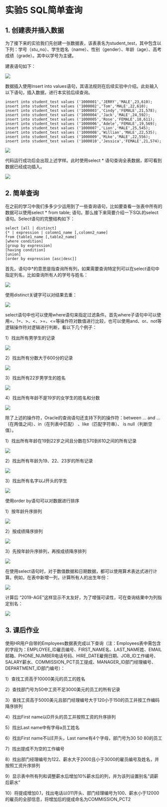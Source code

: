 # 实验5  SQL简单查询

## 1. 创建表并插入数据

为了接下来的实验我们先创建一张数据表，该表表名为student_test，其中包含以下列：学号（stu_no）、学生姓名（name）、性别（gender）、年龄（age）、高考成绩（grade）。其中以学号为主键。

建表语句如下：

![](pic/1.png)

数据插入使用Insert into values语句，其语法规则在后续实验中介绍。此处输入以下语句，插入数据，进行本实验后续查询。

    insert into student_test values ('1000001','JERRY','MALE',23,610);
    insert into student_test values ('1000002','Tom','MALE',22,610);
    insert into student_test values ('1000003','Cindy','FEMALE',21,578);
    insert into student_test values ('1000004','Jack','MALE',24,592);
    insert into student_test values ('1000005','Rose','FEMALE',18,611);
    insert into student_test values ('1000006','Adele','FEMALE',19,569);
    insert into student_test values ('1000007','Lion','MALE',25,545);
    insert into student_test values ('1000008','Willian','MALE',22,535);
    insert into student_test values ('1000009','Mike','MALE',22,556);
    insert into student_test values ('1000010','Jessica','FEMALE',21,574);

![](pic/2.png)

代码运行成功后会出现上述字样。此时使用select * 语句查询全表数据，即可看到数据已经成功插入。

![](pic/3.png)

## 2. 简单查询

在之前的学习中我们多多少少运用到了一些查询语句，比如要查看一张表中所有的数据可以使用select * from table; 语句。那么接下来简要介绍一下SQL的select语句。Select语句的完整结构如下：

    select [all | distinct]
    {* | expression | colomn1_name [,colomn2_name]
    from {table1_name [,table2_name]
    [where condition]
    [group by expression]
    [having condition]
    [union]
    [order by expression [asc|desc]]

首先，语句中*的意思是指查询所有列，如果需要查询特定列可以在select语句中指定列名，比如查询所有人的学号与姓名：

![](pic/4.png)

使用distinct关键字可以对结果去重：

![](pic/5.png)

select语句中也可以使用where语句来指定过滤条件。首先where子语句中可以使用=、!=、>、<、>=、<=等操作符对数值进行比较，也可以使用and、or、not等逻辑操作符对逻辑进行判断，看以下几个例子：

1）找出所有男学生的记录

![](pic/6.png)

2）找出所有分数大于600分的记录

![](pic/7.png)

3）找出所有22岁男学生的姓名

![](pic/8.png)

4）找出所有年龄不是19岁的女学生的姓名和分数

![](pic/9.png)

除了上述的操作符，Oracle的查询语句还支持下列的操作符：between … and … （在两值之间）、in（在列表中匹配） 、like（匹配字符串）、 is null（判断空值）。

1）找出所有年龄在19到22岁之间且分数在570到610之间的所有记录

![](pic/10.png)

2）找出所有年龄为19、22、23岁的所有记录

![](pic/11.png)

3）找出所有名字以J开头的学生

![](pic/12.png)

使用order by语句可以对数据进行排序

1）按年龄升序排列

![](pic/13.png)

2）按成绩降序排列

![](pic/14.png)

3）先按年龄升序排列，再按成绩降序排列

![](pic/15.png)

在使用select语句时，对于数值数据和日期数据，都可以使用算术表达式进行计算。例如，在表中新增一列，计算所有人的出生年份：

![](pic/16.png)

计算后 “2019-AGE”这样显示不太友好，为了增强可读性，可在查询结果中为列指定别名：

![](pic/17.png)

## 3. 课后作业

使用HR用户自带的Employees数据表完成以下查询（注：Employees表中需包含的字段为：EMPLOYEE_ID雇员编号、FIRST_NAME名、LAST_NAME姓、EMAIL邮箱、PHONE_NUMBER电话号码、HIRE_DATE雇佣日期、JOB_ID工作编号、SALARY薪水、COMMISSION_PCT员工提成、MANAGER_ID部门经理编号、DEPARTMENT_ID部门编号）：

1）查找工资高于10000美元的员工的姓名

2）查找部门号为50中工资不足3000美元的员工的所有记录

3）查找工资高于5000美元且部门经理编号大于120小于150的员工并按工作编码降序排列

4）找出First name以D开头的员工并按照工资的升序排列

5）找出Last name中有字母a员工姓名

6）找出First name不以E开头，Last name有4个字母，部门号为30 50 80的员工

7）找出提成不为空的工作编号

8）找出部门经理编号为122、薪水大于2000且小于3000的雇员编号及姓名，并按照工资升序排列

9）显示表中所有列和调整薪水后增加10%薪水后的列，并为该列设置别名”调薪后薪水”

10）将提成增加0.1，找出电话以011开头、部门经理编号为100、薪水小于12000的雇员的全部信息，将增加后的提成命名为COMMISSION_PCT2